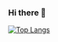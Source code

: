 ### Hi there 👋
[![Top Langs](https://github-readme-stats.vercel.app/api/top-langs/?username=diegomali&langs_count=10&exclude_repo=cryptodashboard,github-readme-stats,cryptocat&hide=dhall,objective-c,java&layout=compact)](https://github.com/anuraghazra/github-readme-stats)
<!--
**diegomali/diegomali** is a ✨ _special_ ✨ repository because its `README.md` (this file) appears on your GitHub profile.

Here are some ideas to get you started:

- 🔭 I’m currently working on ...
- 🌱 I’m currently learning ...
- 👯 I’m looking to collaborate on ...
- 🤔 I’m looking for help with ...
- 💬 Ask me about ...
- 📫 How to reach me: ...
- 😄 Pronouns: ...
- ⚡ Fun fact: ...
-->
